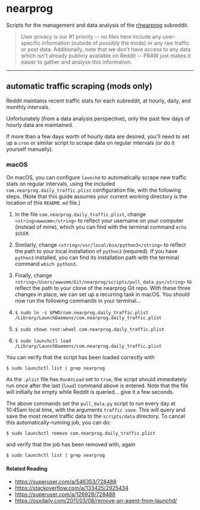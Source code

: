 # nearprog

Scripts for the management and data analysis of the [r/nearprog](https://www.reddit.com/r/nearprog) subreddit.

> User privacy is our #1 priority -- no files here include any user-specific information (outside of possibly the mods) or any raw traffic or post data. Additionally, note that we don't have access to any data which isn't already publicly available on Reddit -- PRAW just makes it easier to gather and analyse this information.

---

## automatic traffic scraping (mods only)

Reddit maintains recent traffic stats for each subreddit, at hourly, daily, and monthly intervals.

Unfortunately (from a data analysis perspective), only the past few days of hourly data are maintained.

If more than a few days worth of hourly data are desired, you'll need to set up a `cron` or similar script to scrape data on regular intervals (or do it yourself manually).

### macOS

On macOS, you can configure `launchd` to automatically scrape new traffic stats on regular intervals, using the included `com.nearprog.daily_traffic.plist` configuration file, with the following steps. (Note that this guide assumes your current working directory is the location of this `README.md` file.)

1. In the file `com.nearprog.daily_traffic.plist`, change `<string>awwsmm</string>` to reflect your username on your computer (instead of mine), which you can find with the terminal command `echo $USER`.

2. Similarly, change `<string>/usr/local/bin/python3</string>` to reflect the path to your local installation of `python3` (required). If you have `python3` installed, you can find its installation path with the terminal command `which python3`.

3. Finally, change `<string>/Users/awwsmm/Git/nearprog/scripts/pull_data.py</string>` to reflect the path to your clone of the nearprog Git repo. With these three changes in place, we can set up a recurring task in macOS. You should now run the following commands in your terminal...

4. `$ sudo ln -s $PWD/com.nearprog.daily_traffic.plist /Library/LaunchDaemons/com.nearprog.daily_traffic.plist`

5. `$ sudo chown root:wheel com.nearprog.daily_traffic.plist`

6. `$ sudo launchctl load /Library/LaunchDaemons/com.nearprog.daily_traffic.plist`

You can verify that the script has been loaded correctly with

```
$ sudo launchctl list | grep nearprog
```

As the `.plist` file has `RunAtLoad` set to `true`, the script should immediately run once after the last (`load`) command above is entered. Note that the file will initially be empty while Reddit is queried... give it a few seconds.

The above commands set the `pull_data.py` script to run every day at 10:45am local time, with the arguments `traffic save`. This will query and save the most recent traffic data to the `scripts/data` directory. To cancel this automatically-running job, you can do:

```
$ sudo launchctl remove com.nearprog.daily_traffic.plist
```

and verify that the job has been removed with, again

```
$ sudo launchctl list | grep nearprog
```

#### Related Reading

- https://superuser.com/a/546353/728488
- https://stackoverflow.com/a/133425/2925434
- https://superuser.com/a/126928/728488
- https://osxdaily.com/2011/03/08/remove-an-agent-from-launchd/
